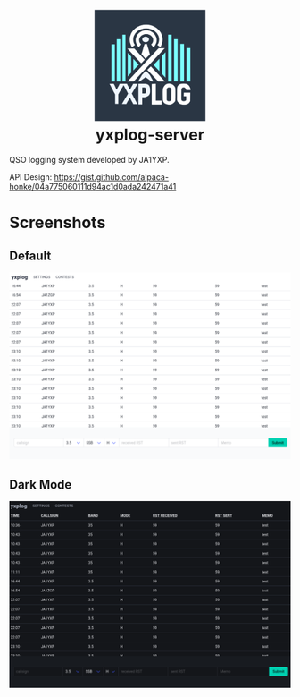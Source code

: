 <h1 align="center">
    <img src="./logo-flat.png" width="200px" height="200px" /><br>
    yxplog-server
</h1>

QSO logging system developed by JA1YXP.

API Design: https://gist.github.com/alpaca-honke/04a775060111d94ac1d0ada242471a41

# Screenshots

## Default
![image](./screenshots/1.png)

## Dark Mode
![image](./screenshots/2.png)

